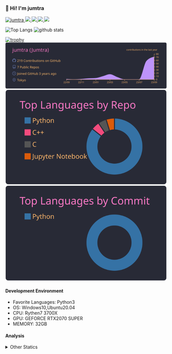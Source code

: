 ### 👋 Hi! I'm jumtra
<p align="left"> 
  <a href="https://github.com/jumtra/jumtra/">
    <img src="https://komarev.com/ghpvc/?username=jumtra" alt="jumtra" />
  </a>
  <a href="http://twitter.com/Jumtra1">
    <img height="20" src="https://img.shields.io/twitter/follow/Jumtra1?label=Twitter&logo=twitter&style=flat" />
  </a>
  <a href="https://github.com/jumtra">
    <img height="20" src="https://img.shields.io/github/followers/jumtra?label=follow&logo=github&style=flat" />
  </a>
  <a href="http://qiita.com/Jumtra">
    <img height="20" src="https://qiita-badge.apiapi.app/s/Jumtra/posts.svg" />
  </a>
  <a href="http://qiita.com/Jumtra">
    <img height="20" src="https://qiita-badge.apiapi.app/s/Jumtra/contributions.svg" />
  </a>
</p>

<p align="left"> 
  <img alt="Top Langs" height="150px" src="https://github-readme-stats.vercel.app/api/top-langs/?username=jumtra&layout=compact&count_private=true&show_icons=true&show_icons=true&theme=onedark" />
  <img alt="github stats" height="150px" src="https://github-readme-stats.vercel.app/api?username=jumtra&count_private=true&show_icons=true&show_icons=true&theme=onedark" />
</p>

[![trophy](https://github-profile-trophy.vercel.app/?username=jumtra&theme=gruvbox)](https://github.com/ryo-ma/github-profile-trophy)
[![](https://raw.githubusercontent.com/jumtra/jumtra/master/profile-summary-card-output/dracula/0-profile-details.svg)](https://github.com/vn7n24fzkq/github-profile-summary-cards)
[![](https://raw.githubusercontent.com/jumtra/jumtra/master/profile-summary-card-output/dracula/1-repos-per-language.svg)](https://github.com/vn7n24fzkq/github-profile-summary-cards)
[![](https://raw.githubusercontent.com/jumtra/jumtra/master/profile-summary-card-output/dracula/2-most-commit-language.svg)](https://github.com/vn7n24fzkq/github-profile-summary-cards)


#### Development Environment

- Favorite Languages: Python3
- OS: Windows10,Ubuntu20.04
- CPU: Rythen7 3700X
- GPU: GEFORCE RTX2070 SUPER
- MEMORY: 32GB

#### Analysis
<details>
  <summary>Other Statics</summary>
<!--START_SECTION:waka-->
![Code Time](http://img.shields.io/badge/Code%20Time-92%20hrs%209%20mins-blue)

![Profile Views](http://img.shields.io/badge/Profile%20Views-1-blue)

**🐱 My GitHub Data** 

> 📦 396.2 kB Used in GitHub's Storage 
 > 
> 🏆 149 Contributions in the Year 2023
 > 
> 💼 Opted to Hire
 > 
> 📜 10 Public Repositories 
 > 
> 🔑 16 Private Repositories 
 > 
**I'm a Night 🦉** 

```text
🌞 Morning                56 commits          █████░░░░░░░░░░░░░░░░░░░░   21.88 % 
🌆 Daytime                65 commits          ██████░░░░░░░░░░░░░░░░░░░   25.39 % 
🌃 Evening                116 commits         ███████████░░░░░░░░░░░░░░   45.31 % 
🌙 Night                  19 commits          ██░░░░░░░░░░░░░░░░░░░░░░░   07.42 % 
```
📅 **I'm Most Productive on Saturday** 

```text
Monday                   34 commits          ███░░░░░░░░░░░░░░░░░░░░░░   13.28 % 
Tuesday                  39 commits          ████░░░░░░░░░░░░░░░░░░░░░   15.23 % 
Wednesday                31 commits          ███░░░░░░░░░░░░░░░░░░░░░░   12.11 % 
Thursday                 19 commits          ██░░░░░░░░░░░░░░░░░░░░░░░   07.42 % 
Friday                   35 commits          ███░░░░░░░░░░░░░░░░░░░░░░   13.67 % 
Saturday                 77 commits          ████████░░░░░░░░░░░░░░░░░   30.08 % 
Sunday                   21 commits          ██░░░░░░░░░░░░░░░░░░░░░░░   08.20 % 
```


📊 **This Week I Spent My Time On** 

```text
🕑︎ Time Zone: Asia/Tokyo

💬 Programming Languages: 
Markdown                 18 mins             ██████████░░░░░░░░░░░░░░░   38.35 % 
TOML                     13 mins             ███████░░░░░░░░░░░░░░░░░░   27.32 % 
Python                   10 mins             █████░░░░░░░░░░░░░░░░░░░░   20.43 % 
YAML                     2 mins              █░░░░░░░░░░░░░░░░░░░░░░░░   05.54 % 
TSQL                     2 mins              █░░░░░░░░░░░░░░░░░░░░░░░░   05.40 % 

🔥 Editors: 
VS Code                  49 mins             █████████████████████████   100.00 % 

🐱‍💻 Projects: 
sb-lp-gas-demand-predict 32 mins             ████████████████░░░░░░░░░   65.81 % 
chat_doc                 14 mins             ████████░░░░░░░░░░░░░░░░░   30.50 % 
agenda_maker             0 secs              █░░░░░░░░░░░░░░░░░░░░░░░░   02.01 % 
bp_sb                    0 secs              ░░░░░░░░░░░░░░░░░░░░░░░░░   01.68 % 

💻 Operating System: 
Windows                  33 mins             █████████████████░░░░░░░░   67.49 % 
WSL                      15 mins             ████████░░░░░░░░░░░░░░░░░   32.51 % 
```

**I Mostly Code in Python** 

```text
Python                   23 repos            ██████████████████████░░░   88.46 % 
Jupyter Notebook         1 repo              █░░░░░░░░░░░░░░░░░░░░░░░░   03.85 % 
C                        1 repo              █░░░░░░░░░░░░░░░░░░░░░░░░   03.85 % 
C++                      1 repo              █░░░░░░░░░░░░░░░░░░░░░░░░   03.85 % 
```



**Timeline**

![Lines of Code chart](https://raw.githubusercontent.com/jumtra/jumtra/master/assets/bar_graph.png)


 Last Updated on 16/09/2023 19:33:15 UTC
<!--END_SECTION:waka-->
 </details>
